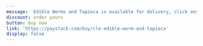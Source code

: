 ```yaml
---
message: 'Edible Worms and Tapioca is available for delivery, click anywhere here to '
discount: order yours
button: buy now
link: 'https://paystack.com/buy/cle-edible-worm-and-tapioca'
display: false
---
```


